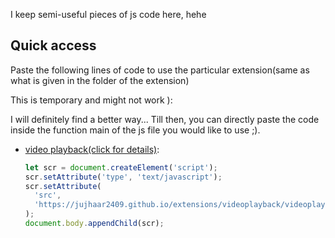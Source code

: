 I keep semi-useful pieces of js code here, hehe

## Quick access

Paste the following lines of code to use the particular extension(same as what is given in the folder of the extension)

This is temporary and might not work ):

I will definitely find a better way... Till then, you can directly paste the code inside the function main of the js file you would like to use ;).

- [video playback(click for details)](https://jujhaar2409.github.io/extensions/videoplayback/):

  ```js
  let scr = document.createElement('script');
  scr.setAttribute('type', 'text/javascript');
  scr.setAttribute(
    'src',
    'https://jujhaar2409.github.io/extensions/videoplayback/videoplayback.js',
  );
  document.body.appendChild(scr);
  ```
